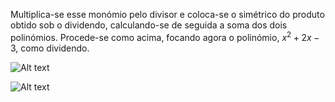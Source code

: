Multiplica-se esse monómio pelo divisor e coloca-se o simétrico do produto obtido sob o dividendo, calculando-se de seguida a soma dos dois polinómios.
Procede-se como acima, focando agora o polinómio, $x^2 + 2x - 3$, como dividendo.

![Alt text](image.png)

![Alt text](image.png)